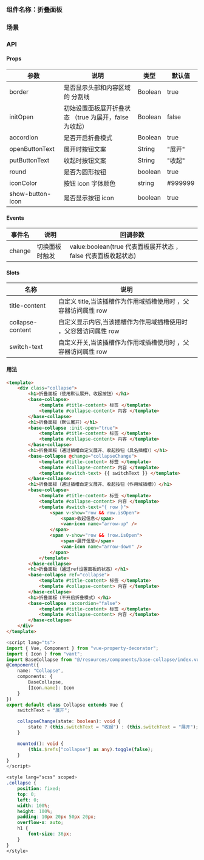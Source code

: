 ### 组件名称：折叠面板

### 场景

### API

#### Props

| 参数             | 说明                                                   | 类型    | 默认值  |
| ---------------- | ------------------------------------------------------ | ------- | ------- |
| border           | 是否显示头部和内容区域的 分割线                        | Boolean | true    |
| initOpen         | 初始设置面板展开折叠状态 （true 为展开，false 为收起） | Boolean | false   |
| accordion        | 是否开启折叠模式                                       | Boolean | true    |
| openButtonText   | 展开时按钮文案                                         | String  | "展开"  |
| putButtonText    | 收起时按钮文案                                         | String  | "收起"  |
| round            | 是否为圆形按钮                                         | boolean | true    |
| iconColor        | 按钮 icon 字体颜色                                     | string  | #999999 |
| show-button-icon | 是否显示按钮 icon                                      | boolean | true    |

#### Events

| 事件名 | 说明           | 回调参数                                                      |
| ------ | -------------- | ------------------------------------------------------------- |
| change | 切换面板时触发 | value:boolean(true 代表面板展开状态 ，false 代表面板收起状态) |

#### Slots

| 名称             | 说明                                                             |
| ---------------- | ---------------------------------------------------------------- |
| title-content    | 自定义 title,当该插槽作为作用域插槽使用时 ，父容器访问属性 row   |
| collapse-content | 自定义显示内容,当该插槽作为作用域插槽使用时 ，父容器访问属性 row |
| switch-text      | 自定义开关,当该插槽作为作用域插槽使用时 ，父容器访问属性 row     |

#### 用法

```html
<template>
    <div class="collapse">
        <h1>折叠面板（使用默认展开、收起按钮）</h1>
        <base-collapse>
            <template #title-content> 标签 </template>
            <template #collapse-content> 内容 </template>
        </base-collapse>
        <h1>折叠面板（默认展开）</h1>
        <base-collapse :init-open="true">
            <template #title-content> 标签 </template>
            <template #collapse-content> 内容 </template>
        </base-collapse>
        <h1>折叠面板（通过插槽自定义展开、收起按钮（具名插槽））</h1>
        <base-collapse @change="collapseChange">
            <template #title-content> 标签 </template>
            <template #collapse-content> 内容 </template>
            <template #switch-text> {{ switchText }} </template>
        </base-collapse>
        <h1>折叠面板（通过插槽自定义展开、收起按钮（作用域插槽））</h1>
        <base-collapse>
            <template #title-content> 标签 </template>
            <template #collapse-content> 内容 </template>
            <template #switch-text="{ row }">
                <span v-show="row && row.isOpen">
                    <span>收起信息</span>
                    <van-icon name="arrow-up" />
                </span>
                <span v-show="row && !row.isOpen">
                    <span>展开信息</span>
                    <van-icon name="arrow-down" />
                </span>
            </template>
        </base-collapse>
        <h1>折叠面板（通过ref设置面板的状态）</h1>
        <base-collapse ref="collapse">
            <template #title-content> 标签 </template>
            <template #collapse-content> 内容 </template>
        </base-collapse>
        <h1>折叠面板（不开启折叠模式）</h1>
        <base-collapse :accordion="false">
            <template #title-content> 标签 </template>
            <template #collapse-content> 内容 </template>
        </base-collapse>
    </div>
</template>
```

```ts
<script lang="ts">
import { Vue, Component } from "vue-property-decorator";
import { Icon } from "vant";
import BaseCollapse from "@/resources/components/base-collapse/index.vue";
@Component({
    name: "Collapse",
    components: {
        BaseCollapse,
        [Icon.name]: Icon
    }
})
export default class Collapse extends Vue {
    switchText = "展开";

    collapseChange(state: boolean): void {
        state ? (this.switchText = "收起") : (this.switchText = "展开");
    }

    mounted(): void {
        (this.$refs["collapse"] as any).toggle(false);
    }
}
</script>
```

```scss
<style lang="scss" scoped>
.collapse {
    position: fixed;
    top: 0;
    left: 0;
    width: 100%;
    height: 100%;
    padding: 10px 20px 50px 20px;
    overflow-x: auto;
    h1 {
        font-size: 36px;
    }
}
</style>
```
